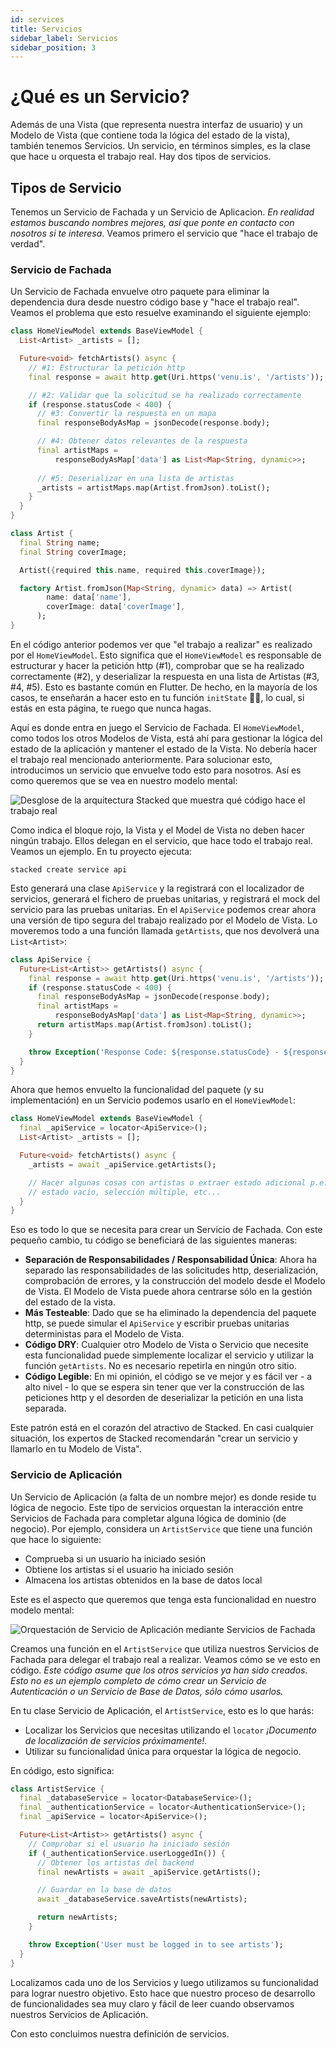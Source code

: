```yaml
---
id: services
title: Servicios
sidebar_label: Servicios
sidebar_position: 3
---
```


# ¿Qué es un Servicio?

Además de una Vista (que representa nuestra interfaz de usuario) y un Modelo de Vista (que contiene toda la lógica del estado de la vista), también tenemos Servicios. Un servicio, en términos simples, es la clase que hace u orquesta el trabajo real. Hay dos tipos de servicios.

## Tipos de Servicio

Tenemos un Servicio de Fachada y un Servicio de Aplicacion. _En realidad estamos buscando nombres mejores, así que ponte en contacto con nosotros si te interesa_. Veamos primero el servicio que "hace el trabajo de verdad".

### Servicio de Fachada

Un Servicio de Fachada envuelve otro paquete para eliminar la dependencia dura desde nuestro código base y "hace el trabajo real". Veamos el problema que esto resuelve examinando el siguiente ejemplo:

```dart
class HomeViewModel extends BaseViewModel {
  List<Artist> _artists = [];

  Future<void> fetchArtists() async {
    // #1: Estructurar la petición http
    final response = await http.get(Uri.https('venu.is', '/artists'));

    // #2: Validar que la solicitud se ha realizado correctamente
    if (response.statusCode < 400) {
      // #3: Convertir la respuesta en un mapa
      final responseBodyAsMap = jsonDecode(response.body);

      // #4: Obtener datos relevantes de la respuesta
      final artistMaps =
          responseBodyAsMap['data'] as List<Map<String, dynamic>>;
      
      // #5: Deserializar en una lista de artistas
      _artists = artistMaps.map(Artist.fromJson).toList();
    }
  }
}

class Artist {
  final String name;
  final String coverImage;

  Artist({required this.name, required this.coverImage});

  factory Artist.fromJson(Map<String, dynamic> data) => Artist(
        name: data['name'],
        coverImage: data['coverImage'],
      );
}
```

En el código anterior podemos ver que "el trabajo a realizar" es realizado por el `HomeViewModel`. Esto significa que el `HomeViewModel` es responsable de estructurar y hacer la petición http (#1), comprobar que se ha realizado correctamente (#2), y deserializar la respuesta en una lista de Artistas (#3, #4, #5). Esto es bastante común en Flutter. De hecho, en la mayoría de los casos, te enseñarán a hacer esto en tu función `initState` 🤯🤯, lo cual, si estás en esta página, te ruego que nunca hagas.

Aquí es donde entra en juego el Servicio de Fachada. El `HomeViewModel`, como todos los otros Modelos de Vista, está ahí para gestionar la lógica del estado de la aplicación y mantener el estado de la Vista. No debería hacer el trabajo real mencionado anteriormente. Para solucionar esto, introducimos un servicio que envuelve todo esto para nosotros. Así es como queremos que se vea en nuestro modelo mental:

![Desglose de la arquitectura Stacked que muestra qué código hace el trabajo real](/img/tutorial/services-who-does-the-work.png)

Como indica el bloque rojo, la Vista y el Model de Vista no deben hacer ningún trabajo. Ellos delegan en el servicio, que hace todo el trabajo real. Veamos un ejemplo. En tu proyecto ejecuta:

```shell
stacked create service api
```

Esto generará una clase `ApiService` y la registrará con el localizador de servicios, generará el fichero de pruebas unitarias, y registrará el mock del servicio para las pruebas unitarias. En el `ApiService` podemos crear ahora una versión de tipo segura del trabajo realizado por el Modelo de Vista. Lo moveremos todo a una función llamada `getArtists`, que nos devolverá una `List<Artist>`:

```dart
class ApiService {
  Future<List<Artist>> getArtists() async {
    final response = await http.get(Uri.https('venu.is', '/artists'));
    if (response.statusCode < 400) {
      final responseBodyAsMap = jsonDecode(response.body);
      final artistMaps =
          responseBodyAsMap['data'] as List<Map<String, dynamic>>;
      return artistMaps.map(Artist.fromJson).toList();
    }

    throw Exception('Response Code: ${response.statusCode} - ${response.body}');
  }
}
```

Ahora que hemos envuelto la funcionalidad del paquete (y su implementación) en un Servicio podemos usarlo en el `HomeViewModel`:

```dart
class HomeViewModel extends BaseViewModel {
  final _apiService = locator<ApiService>();
  List<Artist> _artists = [];

  Future<void> fetchArtists() async {
    _artists = await _apiService.getArtists();

    // Hacer algunas cosas con artistas o extraer estado adicional p.e.
    // estado vacío, selección múltiple, etc...
  }
}
```

Eso es todo lo que se necesita para crear un Servicio de Fachada. Con este pequeño cambio, tu código se beneficiará de las siguientes maneras:

- **Separación de Responsabilidades / Responsabilidad Única**: Ahora ha separado las responsabilidades de las solicitudes http, deserialización, comprobación de errores, y la construcción del modelo desde el Modelo de Vista. El Modelo de Vista puede ahora centrarse sólo en la gestión del estado de la vista.
- **Más Testeable**: Dado que se ha eliminado la dependencia del paquete http, se puede simular el `ApiService` y escribir pruebas unitarias deterministas para el Modelo de Vista. 
- **Código DRY**: Cualquier otro Modelo de Vista o Servicio que necesite esta funcionalidad puede simplemente localizar el servicio y utilizar la función `getArtists`. No es necesario repetirla en ningún otro sitio.
- **Código Legible**: En mi opinión, el código se ve mejor y es fácil ver - a alto nivel - lo que se espera sin tener que ver la construcción de las peticiones http y el desorden de deserializar la petición en una lista separada.

Este patrón está en el corazón del atractivo de Stacked. En casi cualquier situación, los expertos de Stacked recomendarán "crear un servicio y llamarlo en tu Modelo de Vista".

### Servicio de Aplicación

Un Servicio de Aplicación (a falta de un nombre mejor) es donde reside tu lógica de negocio. Este tipo de servicios orquestan la interacción entre Servicios de Fachada para completar alguna lógica de dominio (de negocio). Por ejemplo, considera un `ArtistService` que tiene una función que hace lo siguiente: 

- Comprueba si un usuario ha iniciado sesión
- Obtiene los artistas si el usuario ha iniciado sesión
- Almacena los artistas obtenidos en la base de datos local

Este es el aspecto que queremos que tenga esta funcionalidad en nuestro modelo mental:

![Orquestación de Servicio de Aplicación mediante Servicios de Fachada](/img/tutorial/services-app-service-orchestration.png)

Creamos una función en el `ArtistService` que utiliza nuestros Servicios de Fachada para delegar el trabajo real a realizar. Veamos cómo se ve esto en código. _Este código asume que los otros servicios ya han sido creados. Esto no es un ejemplo completo de cómo crear un Servicio de Autenticación o un Servicio de Base de Datos, sólo cómo usarlos._

En tu clase Servicio de Aplicación, el `ArtistService`, esto es lo que harás:

- Localizar los Servicios que necesitas utilizando el `locator` _¡Documento de localización de servicios próximamente!_.
- Utilizar su funcionalidad única para orquestar la lógica de negocio.

En código, esto significa:

```dart
class ArtistService {
  final _databaseService = locator<DatabaseService>();
  final _authenticationService = locator<AuthenticationService>();
  final _apiService = locator<ApiService>();

  Future<List<Artist>> getArtists() async {
    // Comprobar si el usuario ha iniciado sesión
    if (_authenticationService.userLoggedIn()) {
      // Obtener los artistas del backend
      final newArtists = await _apiService.getArtists();

      // Guardar en la base de datos
      await _databaseService.saveArtists(newArtists);

      return newArtists;
    }

    throw Exception('User must be logged in to see artists');
  }
}
```

Localizamos cada uno de los Servicios y luego utilizamos su funcionalidad para lograr nuestro objetivo. Esto hace que nuestro proceso de desarrollo de funcionalidades sea muy claro y fácil de leer cuando observamos nuestros Servicios de Aplicación.

Con esto concluimos nuestra definición de servicios.